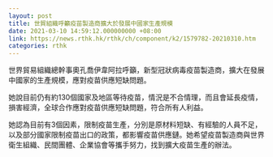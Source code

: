 ```yaml
---
layout: post
title: 世貿組織呼籲疫苗製造商擴大於發展中國家生產規模
date: 2021-03-10 14:59:12.000000000 +08:00
link: https://news.rthk.hk/rthk/ch/component/k2/1579782-20210310.htm
categories: rthk
---
```


世界貿易組織總幹事奧孔喬伊韋阿拉呼籲，新型冠狀病毒疫苗製造商，擴大在發展中國家的生產規模，應對疫苗供應短缺問題。

她說目前仍有約130個國家及地區等待疫苗，情況是不合情理，而且會延長疫情，損害經濟，全球合作應對疫苗供應短缺問題，符合所有人利益。

她認為目前有3個因素，限制疫苗生產，分別是原材料短缺、有經驗的人員不足，以及部分國家限制疫苗出口的政策，都影響疫苗供應鏈。她希望疫苗製造商與世界衛生組織、民間團體、企業協會等攜手努力，找到擴大疫苗生產的辦法。
